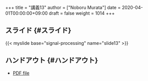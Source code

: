 +++
title = "講義13"
author = ["Noboru Murata"]
date = 2020-04-01T00:00:00+09:00
draft = false
weight = 1014
+++

## スライド {#スライド}

{{< myslide base="signal-processing" name="slide13" >}}


## ハンドアウト {#ハンドアウト}

-   [PDF file](https://noboru-murata.github.io/signal-processing/pdfs/slide13.pdf)